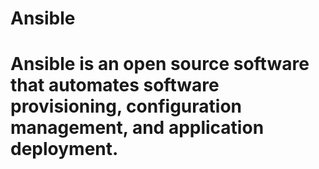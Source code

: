 # Ansible
<h1>
    Ansible is an open source software that automates software provisioning, configuration management, and application deployment.
</h1> 

